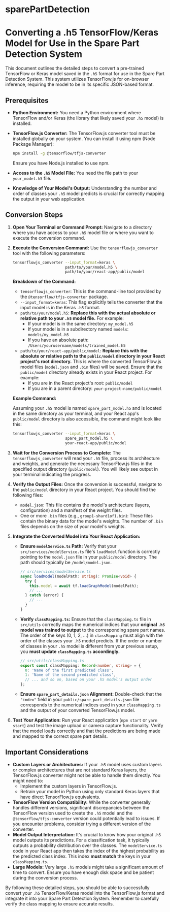 # sparePartDetection

# Converting a .h5 TensorFlow/Keras Model for Use in the Spare Part Detection System

This document outlines the detailed steps to convert a pre-trained TensorFlow or Keras model saved in the `.h5` format for use in the Spare Part Detection System. This system utilizes TensorFlow.js for on-browser inference, requiring the model to be in its specific JSON-based format.

## Prerequisites

* **Python Environment:** You need a Python environment where TensorFlow and/or Keras (the library that likely saved your `.h5` model) is installed.
* **TensorFlow.js Converter:** The TensorFlow.js converter tool must be installed globally on your system. You can install it using npm (Node Package Manager):

    ```bash
    npm install -g @tensorflow/tfjs-converter
    ```

    Ensure you have Node.js installed to use npm.
* **Access to the `.h5` Model File:** You need the file path to your `your_model.h5` file.
* **Knowledge of Your Model's Output:** Understanding the number and order of classes your `.h5` model predicts is crucial for correctly mapping the output in your web application.

## Conversion Steps

1.  **Open Your Terminal or Command Prompt:** Navigate to a directory where you have access to your `.h5` model file or where you want to execute the conversion command.

2.  **Execute the Conversion Command:** Use the `tensorflowjs_converter` tool with the following parameters:

    ```bash
    tensorflowjs_converter --input_format=keras \
                           path/to/your/model.h5 \
                           path/to/your/react-app/public/model
    ```

    **Breakdown of the Command:**

    * `tensorflowjs_converter`: This is the command-line tool provided by the `@tensorflow/tfjs-converter` package.
    * `--input_format=keras`: This flag explicitly tells the converter that the input model is in the Keras `.h5` format.
    * `path/to/your/model.h5`: **Replace this with the actual absolute or relative path to your `.h5` model file.** For example:
        * If your model is in the same directory: `my_model.h5`
        * If your model is in a subdirectory named `models`: `models/my_model.h5`
        * If you have an absolute path: `/Users/yourusername/models/trained_model.h5`
    * `path/to/your/react-app/public/model`: **Replace this with the absolute or relative path to the `public/model` directory in your React project's root directory.** This is where the converted TensorFlow.js model files (`model.json` and `.bin` files) will be saved. Ensure that the `public/model` directory already exists in your React project. For example:
        * If you are in the React project's root: `public/model`
        * If you are in a parent directory: `your-project-name/public/model`

    **Example Command:**

    Assuming your `.h5` model is named `spare_part_model.h5` and is located in the same directory as your terminal, and your React app's `public/model` directory is also accessible, the command might look like this:

    ```bash
    tensorflowjs_converter --input_format=keras \
                           spare_part_model.h5 \
                           your-react-app/public/model
    ```

3.  **Wait for the Conversion Process to Complete:** The `tensorflowjs_converter` will read your `.h5` file, process its architecture and weights, and generate the necessary TensorFlow.js files in the specified output directory (`public/model`). You will likely see output in your terminal indicating the progress.

4.  **Verify the Output Files:** Once the conversion is successful, navigate to the `public/model` directory in your React project. You should find the following files:
    * `model.json`: This file contains the model's architecture (layers, configuration) and a manifest of the weight files.
    * One or more `.bin` files (e.g., `group1-shard1of1.bin`): These files contain the binary data for the model's weights. The number of `.bin` files depends on the size of your model's weights.

5.  **Integrate the Converted Model into Your React Application:**

    * **Ensure `modelService.ts` Path:** Verify that your `src/services/modelService.ts` file's `loadModel` function is correctly pointing to the `model.json` file in your `public/model` directory. The path should typically be `/model/model.json`.

        ```typescript
        // src/services/modelService.ts
        async loadModel(modelPath: string): Promise<void> {
          try {
            this.model = await tf.loadGraphModel(modelPath);
            // ...
          } catch (error) {
            // ...
          }
        }
        ```

    * **Verify `classMapping.ts`:** Ensure that the `classMapping.ts` file in `src/utils` correctly maps the numerical indices that your **original `.h5` model was trained to output** to the corresponding spare part names. The order of the keys (0, 1, 2, ...) in `classMapping` must align with the order of the classes your `.h5` model predicts. If the order or number of classes in your `.h5` model is different from your previous setup, you **must update `classMapping.ts` accordingly.**

        ```typescript
        // src/utils/classMapping.ts
        export const classMapping: Record<number, string> = {
          0: 'Name of the first predicted class',
          1: 'Name of the second predicted class',
          // ... and so on, based on your .h5 model's output order
        };
        ```

    * **Ensure `spare_part_details.json` Alignment:** Double-check that the `"index"` field in your `public/spare_part_details.json` file corresponds to the numerical indices used in your `classMapping.ts` and the output of your converted TensorFlow.js model.

6.  **Test Your Application:** Run your React application (`npm start` or `yarn start`) and test the image upload or camera capture functionality. Verify that the model loads correctly and that the predictions are being made and mapped to the correct spare part details.

## Important Considerations

* **Custom Layers or Architectures:** If your `.h5` model uses custom layers or complex architectures that are not standard Keras layers, the TensorFlow.js converter might not be able to handle them directly. You might need to:
    * Implement the custom layers in TensorFlow.js.
    * Retrain your model in Python using only standard Keras layers that have direct TensorFlow.js equivalents.
* **TensorFlow Version Compatibility:** While the converter generally handles different versions, significant discrepancies between the TensorFlow version used to create the `.h5` model and the `@tensorflow/tfjs-converter` version could potentially lead to issues. If you encounter problems, consider trying a different version of the converter.
* **Model Output Interpretation:** It's crucial to know how your original `.h5` model outputs its predictions. For a classification task, it typically outputs a probability distribution over the classes. The `modelService.ts` code in your React app then takes the index of the highest probability as the predicted class index. This index **must match** the keys in your `classMapping.ts`.
* **Large Models:** Very large `.h5` models might take a significant amount of time to convert. Ensure you have enough disk space and be patient during the conversion process.

By following these detailed steps, you should be able to successfully convert your `.h5` TensorFlow/Keras model into the TensorFlow.js format and integrate it into your Spare Part Detection System. Remember to carefully verify the class mapping to ensure accurate results.
